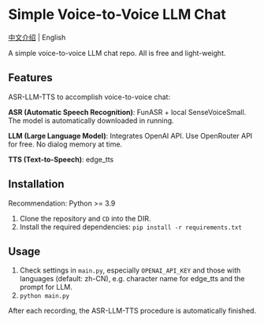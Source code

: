# Simple Voice-to-Voice LLM Chat
[中文介绍](README.zh.md) | English

A simple voice-to-voice LLM chat repo. All is free and light-weight.

## Features
ASR-LLM-TTS to accomplish voice-to-voice chat:

**ASR (Automatic Speech Recognition)**: FunASR + local SenseVoiceSmall. The model is automatically downloaded in running.

**LLM (Large Language Model)**: Integrates OpenAI API. Use OpenRouter API for free. No dialog memory at time.

**TTS (Text-to-Speech)**: edge_tts

## Installation
Recommendation: Python >= 3.9
1. Clone the repository and `CD` into the DIR.
2. Install the required dependencies: `pip install -r requirements.txt`

## Usage
1. Check settings in `main.py`, especially `OPENAI_API_KEY` and those with languages (default: zh-CN), e.g. character name for edge_tts and the prompt for LLM.
2. `python main.py`

After each recording, the ASR-LLM-TTS procedure is automatically finished.
